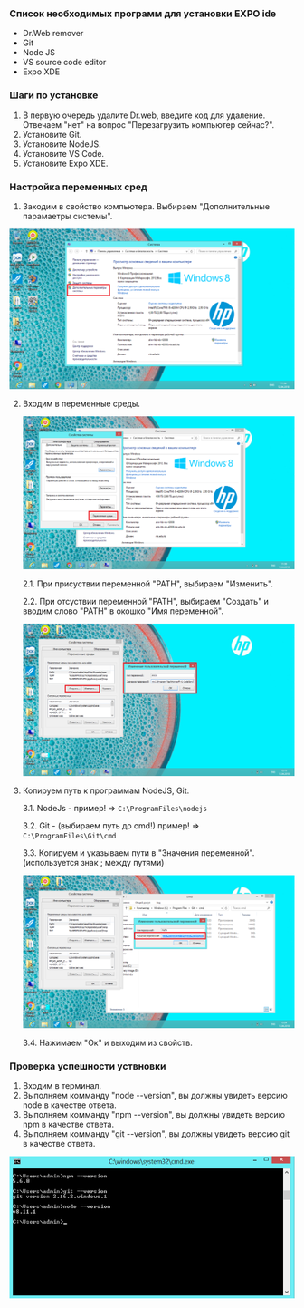 ### Список необходимых программ для установки EXPO ide

* Dr.Web remover
* Git
* Node JS
* VS source code editor
* Expo XDE

### Шаги по установке

1.  В первую очередь удалите Dr.web, введите код для удаление. Отвечаем "нет" на вопрос "Перезагрузить компьютер сейчас?".
2.  Установите Git.
3.  Установите NodeJS.
4.  Установите VS Code.
5.  Установите Expo XDE.

### Настройка переменных сред

1.  Заходим в свойство компьютера. Выбираем "Дополнительные парамаетры системы".

![SettingsTool](https://github.com/021NIS/ToolsInstallation/blob/master/screenshots/first.png)

2.  Входим в переменные среды.

    ![EnvVar](https://github.com/021NIS/ToolsInstallation/blob/master/screenshots/second.png)
    
    2.1. При присуствии переменной "PATH", выбираем "Изменить".

    2.2. При отсуствии переменной "PATH", выбираем "Создать" и вводим слово "PATH" в окошко "Имя переменной".
    
    ![SettingsTool](https://github.com/021NIS/ToolsInstallation/blob/master/screenshots/third.png)

3.  Копируем путь к программам NodeJS, Git.

    3.1. NodeJs - пример! => `C:\ProgramFiles\nodejs`

    3.2. Git - (выбираем путь до cmd!) пример! => `C:\ProgramFiles\Git\cmd`

    3.3. Копируем и указываем пути в "Значения переменной". (используется знак ; между путями)
    
    ![SettingsTool](https://github.com/021NIS/ToolsInstallation/blob/master/screenshots/forth.png)

    3.4. Нажимаем "Ок" и выходим из свойств.

### Проверка успешности уствновки

1.  Входим в терминал.
2.  Выполняем комманду "node --version", вы должны увидеть версию node в качестве ответа.
3.  Выполняем комманду "npm --version", вы должны увидеть версию npm в качестве ответа.
4.  Выполняем комманду "git --version", вы должны увидеть версию git в качестве ответа.

![SettingsTool](https://github.com/021NIS/ToolsInstallation/blob/master/screenshots/fifth.png)
